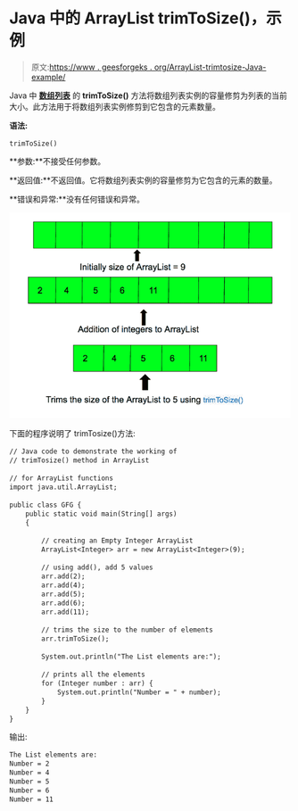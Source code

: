 # Java 中的 ArrayList trimToSize()，示例

> 原文:[https://www . geesforgeks . org/ArrayList-trimtosize-Java-example/](https://www.geeksforgeeks.org/arraylist-trimtosize-java-example/)

Java 中 [**数组列表**](https://www.geeksforgeeks.org/arraylist-in-java/) 的 **trimToSize()** 方法将数组列表实例的容量修剪为列表的当前大小。此方法用于将数组列表实例修剪到它包含的元素数量。

**语法:**

```
trimToSize()
```

**参数:**不接受任何参数。

**返回值:**不返回值。它将数组列表实例的容量修剪为它包含的元素的数量。

**错误和异常:**没有任何错误和异常。

![](img/959f55ba446d4be351b9e3f09e2e5965.png)

下面的程序说明了 trimTosize()方法:

```
// Java code to demonstrate the working of
// trimTosize() method in ArrayList

// for ArrayList functions
import java.util.ArrayList;

public class GFG {
    public static void main(String[] args)
    {

        // creating an Empty Integer ArrayList
        ArrayList<Integer> arr = new ArrayList<Integer>(9);

        // using add(), add 5 values
        arr.add(2);
        arr.add(4);
        arr.add(5);
        arr.add(6);
        arr.add(11);

        // trims the size to the number of elements
        arr.trimToSize();

        System.out.println("The List elements are:");

        // prints all the elements
        for (Integer number : arr) {
            System.out.println("Number = " + number);
        }
    }
}
```

输出:

```
The List elements are:
Number = 2
Number = 4
Number = 5
Number = 6
Number = 11

```